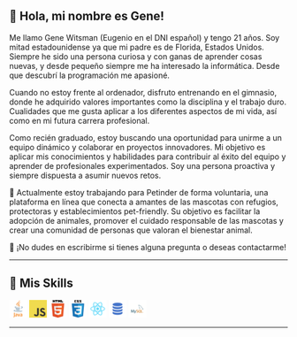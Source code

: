 ## 💜 Hola, mi nombre es Gene!

Me llamo Gene Witsman (Eugenio en el DNI español) y tengo 21 años. Soy mitad estadounidense ya que mi padre es de Florida, Estados Unidos. Siempre he sido una persona curiosa y con ganas de aprender cosas nuevas, y desde pequeño siempre me ha interesado la informática. Desde que descubrí la programación me apasioné.

Cuando no estoy frente al ordenador, disfruto entrenando en el gimnasio, donde he adquirido valores importantes como la disciplina y el trabajo duro. Cualidades que me gusta aplicar a los diferentes aspectos de mi vida, así como en mi futura carrera profesional.

Como recién graduado, estoy buscando una oportunidad para unirme a un equipo dinámico y colaborar en proyectos innovadores. Mi objetivo es aplicar mis conocimientos y habilidades para contribuir al éxito del equipo y aprender de profesionales experimentados. Soy una persona proactiva y siempre dispuesta a asumir nuevos retos.

🔭 Actualmente estoy trabajando para Petinder de forma voluntaria, una plataforma en línea que conecta a amantes de las mascotas con refugios, protectoras y establecimientos pet-friendly. Su objetivo es facilitar la adopción de animales, promover el cuidado responsable de las mascotas y crear una comunidad de personas que valoran el bienestar animal.

💬 ¡No dudes en escribirme si tienes alguna pregunta o deseas contactarme!

---

## 🚀 Mis Skills

<code><img height="32" src="https://raw.githubusercontent.com/github/explore/80688e429a7d4ef2fca1e82350fe8e3517d3494d/topics/java/java.png" alt="Java"/></code>
<code><img height="32" src="https://raw.githubusercontent.com/github/explore/80688e429a7d4ef2fca1e82350fe8e3517d3494d/topics/javascript/javascript.png" alt="Javascript"/></code>
<code><img height="32" src="https://raw.githubusercontent.com/github/explore/80688e429a7d4ef2fca1e82350fe8e3517d3494d/topics/html/html.png" alt="HTML5"/></code>
<code><img height="32" src="https://raw.githubusercontent.com/github/explore/80688e429a7d4ef2fca1e82350fe8e3517d3494d/topics/css/css.png" alt="CSS"/></code>
<code><img height="32" src="https://raw.githubusercontent.com/github/explore/80688e429a7d4ef2fca1e82350fe8e3517d3494d/topics/react/react.png" alt="React"/></code>
<code><img height="32" src="https://raw.githubusercontent.com/github/explore/80688e429a7d4ef2fca1e82350fe8e3517d3494d/topics/sql/sql.png" alt="SQL"/></code>
<code><img height="32" src="https://raw.githubusercontent.com/github/explore/80688e429a7d4ef2fca1e82350fe8e3517d3494d/topics/mysql/mysql.png" alt="MySQL"/></code>

---
